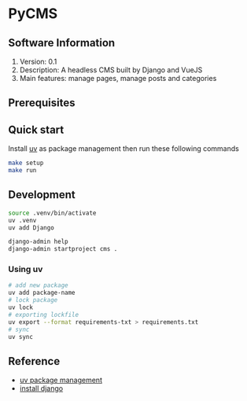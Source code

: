 # PyCMS

## Software Information

1. Version: 0.1
2. Description: A headless CMS built by Django and VueJS
3. Main features: manage pages, manage posts and categories

## Prerequisites

## Quick start

Install [uv](https://docs.astral.sh/uv/getting-started/installation/) as package management then run these following commands

```sh
make setup
make run
```

## Development

```sh
source .venv/bin/activate
uv .venv
uv add Django

django-admin help
django-admin startproject cms .
```

### Using uv

```sh
# add new package
uv add package-name
# lock package
uv lock
# exporting lockfile
uv export --format requirements-txt > requirements.txt
# sync
uv sync
```

## Reference

- [uv package management](https://docs.astral.sh/uv/getting-started/installation/)
- [install django](https://docs.djangoproject.com/en/5.1/topics/install/#installing-official-release)

